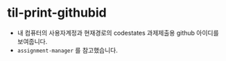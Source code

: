 # til-print-githubid
- 내 컴퓨터의 사용자계정과 현재경로의 codestates 과제제출용 github 아이디를 보여줍니다.
- `assignment-manager` 를 참고했습니다.
